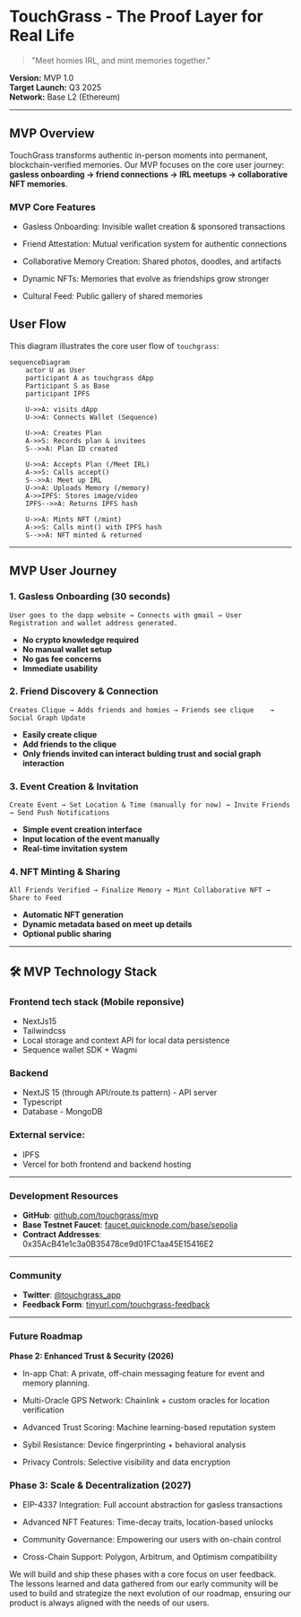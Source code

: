 # TouchGrass - The Proof Layer for Real Life

> "Meet homies IRL, and mint memories together."

**Version:** MVP 1.0  
**Target Launch:** Q3 2025  
**Network:** Base L2 (Ethereum)

---


## MVP Overview

TouchGrass transforms authentic in-person moments into permanent, blockchain-verified memories. Our MVP focuses on the core user journey: **gasless onboarding → friend connections → IRL meetups → collaborative NFT memories**.

### **MVP Core Features** 
- Gasless Onboarding: Invisible wallet creation & sponsored transactions

- Friend Attestation: Mutual verification system for authentic connections

- Collaborative Memory Creation: Shared photos, doodles, and artifacts

- Dynamic NFTs: Memories that evolve as friendships grow stronger

- Cultural Feed: Public gallery of shared memories
  
## User Flow

This diagram illustrates the core user flow of `touchgrass`:

 ```mermaid
 sequenceDiagram
     actor U as User
     participant A as touchgrass dApp
     Participant S as Base
     participant IPFS

     U->>A: visits dApp
     U->>A: Connects Wallet (Sequence)

     U->>A: Creates Plan
     A->>S: Records plan & invitees
     S-->>A: Plan ID created

     U->>A: Accepts Plan (/Meet IRL)
     A->>S: Calls accept()
     S-->>A: Meet up IRL
     U->>A: Uploads Memory (/memory)
     A->>IPFS: Stores image/video
     IPFS-->>A: Returns IPFS hash

     U->>A: Mints NFT (/mint)
     A->>S: Calls mint() with IPFS hash
     S-->>A: NFT minted & returned
 ```

---

## MVP User Journey

### **1. Gasless Onboarding (30 seconds)**
```
User goes to the dapp website → Connects with gmail → User Registration and wallet address generated.
```
- **No crypto knowledge required**
- **No manual wallet setup**
- **No gas fee concerns**
- **Immediate usability**

### **2. Friend Discovery & Connection**
```
Creates Clique → Adds friends and homies → Friends see clique    → Social Graph Update
```
- **Easily create clique**
- **Add friends to the clique**
- **Only friends invited can interact bulding trust and social graph interaction**

### **3. Event Creation & Invitation**
```
Create Event → Set Location & Time (manually for now) → Invite Friends → Send Push Notifications
```
- **Simple event creation interface**
- **Input location of the event manually**
- **Real-time invitation system**


### **4. NFT Minting & Sharing**
```
All Friends Verified → Finalize Memory → Mint Collaborative NFT → Share to Feed
```
- **Automatic NFT generation**
- **Dynamic metadata based on meet up details**
- **Optional public sharing**

---

## 🛠 MVP Technology Stack
### Frontend tech stack (Mobile reponsive)

- NextJs15 
- Tailwindcss 
- Local storage and context API for local data persistence 
- Sequence wallet SDK + Wagmi

### Backend
- NextJS 15 (through API/route.ts pattern) - API server
- Typescript 
- Database - MongoDB

### External service: 
- IPFS
- Vercel for both frontend and backend hosting

---


### **Development Resources**
- **GitHub**: [github.com/touchgrass/mvp](https://github.com/SomehowLiving/TouchGrass)
- **Base Testnet Faucet**: [faucet.quicknode.com/base/sepolia](https://faucet.quicknode.com/base/sepolia)
- **Contract Addresses**: 0x35AcB41e1c3a0B35478ce9d01FC1aa45E15416E2
---

### **Community**
- **Twitter**: [@touchgrass_app](https://x.com/just_touchgrass)
- **Feedback Form**: [tinyurl.com/touchgrass-feedback](https://tinyurl.com/touchgrass-feedback)

---
### **Future Roadmap**

**Phase 2: Enhanced Trust & Security (2026)**

- In-app Chat: A private, off-chain messaging feature for event and memory planning.

- Multi-Oracle GPS Network: Chainlink + custom oracles for location verification

- Advanced Trust Scoring: Machine learning-based reputation system

- Sybil Resistance: Device fingerprinting + behavioral analysis

- Privacy Controls: Selective visibility and data encryption


### Phase 3: Scale & Decentralization (2027)
- EIP-4337 Integration: Full account abstraction for gasless transactions

- Advanced NFT Features: Time-decay traits, location-based unlocks
  
- Community Governance: Empowering our users with on-chain control

- Cross-Chain Support: Polygon, Arbitrum, and Optimism compatibility


We will build and ship these phases with a core focus on user feedback. The lessons learned and data gathered from our early community will be used to build and strategize the next evolution of our roadmap, ensuring our product is always aligned with the needs of our users.
